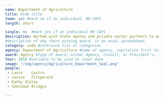 ```yaml
---
name: Department of Agriculture
title: #job title
team: yes #mark no if an individual, NO CAPS
length: short

single: no  #mark yes if an individual NO CAPS
description: Worked with State agency and private-sector partners to ensure access to a safe, nutritious, and secure food supply and program flexibilities during the devastating hurricane season and the wildfires that impacted California. The team facilitated the distribution of 11 million pounds of food to feed groups and individual households after the disaster.
#description of why there winning award, in an excel spreadsheet
category: usda #reference list of categories
agency: Department of Agriculture #name of agency, capitalize first letter of each name
award: Agency #type of award, either Agency, Council, or President's; this is case sensitive so make sure to match the options listed exactly. This section generates the format of the card
Year: 2018 #variable to be used at later date
image: "/img/agency/Agriculture_Department_Seal.png"
people:
 - Laura	Castro
 - Janice	Fitzgerald
 - Kathy Staley
 - Shenique Bridges

---
```

